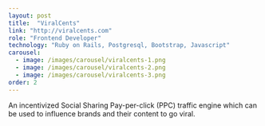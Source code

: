 ```yaml
---
layout: post
title:  "ViralCents"
link: "http://viralcents.com"
role: "Frontend Developer"
technology: "Ruby on Rails, Postgresql, Bootstrap, Javascript"
carousel:
  - image: /images/carousel/viralcents-1.png
  - image: /images/carousel/viralcents-2.png
  - image: /images/carousel/viralcents-3.png
order: 2  
---
```

An incentivized Social Sharing Pay-per-click (PPC) traffic engine which can be used to influence
brands and their content to go viral.
